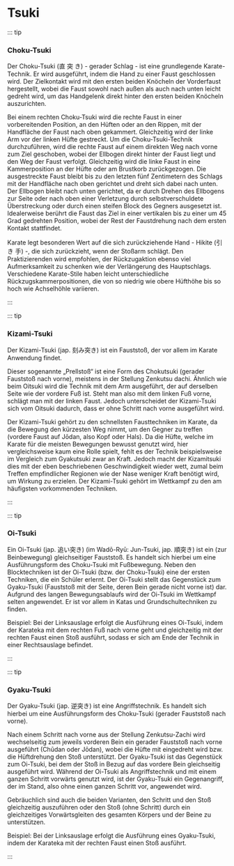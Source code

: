 # Tsuki

::: tip

### Choku-Tsuki

Der Choku-Tsuki (直 突 き) - gerader Schlag - ist eine grundlegende Karate-Technik. Er wird ausgeführt, indem die Hand zu einer Faust geschlossen wird. Der Zielkontakt wird mit den ersten beiden Knöcheln der Vorderfaust hergestellt, wobei die Faust sowohl nach außen als auch nach unten leicht gedreht wird, um das Handgelenk direkt hinter den ersten beiden Knöcheln auszurichten.

Bei einem rechten Choku-Tsuki wird die rechte Faust in einer vorbereitenden Position, an den Hüften oder an den Rippen, mit der Handfläche der Faust nach oben gekammert. Gleichzeitig wird der linke Arm vor der linken Hüfte gestreckt. Um die Choku-Tsuki-Technik durchzuführen, wird die rechte Faust auf einem direkten Weg nach vorne zum Ziel geschoben, wobei der Ellbogen direkt hinter der Faust liegt und den Weg der Faust verfolgt. Gleichzeitig wird die linke Faust in eine Kammerposition an der Hüfte oder am Brustkorb zurückgezogen. Die ausgestreckte Faust bleibt bis zu den letzten fünf Zentimetern des Schlags mit der Handfläche nach oben gerichtet und dreht sich dabei nach unten. Der Ellbogen bleibt nach unten gerichtet, da er durch Drehen des Ellbogens zur Seite oder nach oben einer Verletzung durch selbstverschuldete Überstreckung oder durch einen steifen Block des Gegners ausgesetzt ist. Idealerweise berührt die Faust das Ziel in einer vertikalen bis zu einer um 45 Grad gedrehten Position, wobei der Rest der Faustdrehung nach dem ersten Kontakt stattfindet.

Karate legt besonderen Wert auf die sich zurückziehende Hand - Hikite (引 き 手) -, die sich zurückzieht, wenn der Stoßarm schlägt. Den Praktizierenden wird empfohlen, der Rückzugaktion ebenso viel Aufmerksamkeit zu schenken wie der Verlängerung des Hauptschlags. Verschiedene Karate-Stile haben leicht unterschiedliche Rückzugskammerpositionen, die von so niedrig wie obere Hüfthöhe bis so hoch wie Achselhöhle variieren.

:::

::: tip

### Kizami-Tsuki

Der Kizami-Tsuki (jap. 刻み突き) ist ein Fauststoß, der vor allem im Karate Anwendung findet.

Dieser sogenannte „Prellstoß“ ist eine Form des Chokutsuki (gerader Fauststoß nach vorne), meistens in der Stellung Zenkutsu dachi. Ähnlich wie beim Oitsuki wird die Technik mit dem Arm ausgeführt, der auf derselben Seite wie der vordere Fuß ist. Steht man also mit dem linken Fuß vorne, schlägt man mit der linken Faust. Jedoch unterscheidet der Kizami-Tsuki sich vom Oitsuki dadurch, dass er ohne Schritt nach vorne ausgeführt wird.

Der Kizami-Tsuki gehört zu den schnellsten Fausttechniken im Karate, da die Bewegung den kürzesten Weg nimmt, um den Gegner zu treffen (vordere Faust auf Jōdan, also Kopf oder Hals). Da die Hüfte, welche im Karate für die meisten Bewegungen bewusst genutzt wird, hier vergleichsweise kaum eine Rolle spielt, fehlt es der Technik beispielsweise im Vergleich zum Gyakutsuki zwar an Kraft. Jedoch macht der Kizamitsuki dies mit der eben beschriebenen Geschwindigkeit wieder wett, zumal beim Treffen empfindlicher Regionen wie der Nase weniger Kraft benötigt wird, um Wirkung zu erzielen. Der Kizami-Tsuki gehört im Wettkampf zu den am häufigsten vorkommenden Techniken.

::: 

::: tip

### Oi-Tsuki

Ein Oi-Tsuki (jap. 追い突き) (im Wadō-Ryū: Jun-Tsuki, jap. 順突き) ist ein (zur Beinbewegung) gleichseitiger Fauststoß. Es handelt sich hierbei um eine Ausführungsform des Choku-Tsuki mit Fußbewegung. Neben den Blocktechniken ist der Oi-Tsuki (bzw. der Choku-Tsuki) eine der ersten Techniken, die ein Schüler erlernt. Der Oi-Tsuki stellt das Gegenstück zum Gyaku-Tsuki (Fauststoß mit der Seite, deren Bein gerade nicht vorne ist) dar. Aufgrund des langen Bewegungsablaufs wird der Oi-Tsuki im Wettkampf selten angewendet. Er ist vor allem in Katas und Grundschultechniken zu finden.

Beispiel: Bei der Linksauslage erfolgt die Ausführung eines Oi-Tsuki, indem der Karateka mit dem rechten Fuß nach vorne geht und gleichzeitig mit der rechten Faust einen Stoß ausführt, sodass er sich am Ende der Technik in einer Rechtsauslage befindet.

:::

::: tip

### Gyaku-Tsuki

Der Gyaku-Tsuki (jap. 逆突き) ist eine Angriffstechnik. Es handelt sich hierbei um eine Ausführungsform des Choku-Tsuki (gerader Fauststoß nach vorne).

Nach einem Schritt nach vorne aus der Stellung Zenkutsu-Zachi wird wechselseitig zum jeweils vorderen Bein ein gerader Fauststoß nach vorne ausgeführt (Chūdan oder Jōdan), wobei die Hüfte mit eingedreht wird bzw. die Hüftdrehung den Stoß unterstützt. Der Gyaku-Tsuki ist das Gegenstück zum Oi-Tsuki, bei dem der Stoß in Bezug auf das vordere Bein gleichseitig ausgeführt wird. Während der Oi-Tsuki als Angriffstechnik und mit einem ganzen Schritt vorwärts genutzt wird, ist der Gyaku-Tsuki ein Gegenangriff, der im Stand, also ohne einen ganzen Schritt vor, angewendet wird.

Gebräuchlich sind auch die beiden Varianten, den Schritt und den Stoß gleichzeitig auszuführen oder den Stoß (ohne Schritt) durch ein gleichzeitiges Vorwärtsgleiten des gesamten Körpers und der Beine zu unterstützen.

Beispiel: Bei der Linksauslage erfolgt die Ausführung eines Gyaku-Tsuki, indem der Karateka mit der rechten Faust einen Stoß ausführt.

:::

<YouTube videoid="g4go1rXoOkg" start="19"/>

<YouTube videoid="OGRYjpP2fqA" />

<YouTube videoid="2gkBhN4A9Dw" start="144"/>